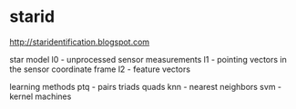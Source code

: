 # starid
http://staridentification.blogspot.com

star model
l0 - unprocessed sensor measurements
l1 - pointing vectors in the sensor coordinate frame
l2 - feature vectors

learning methods
ptq - pairs triads quads
knn - nearest neighbors
svm - kernel machines
